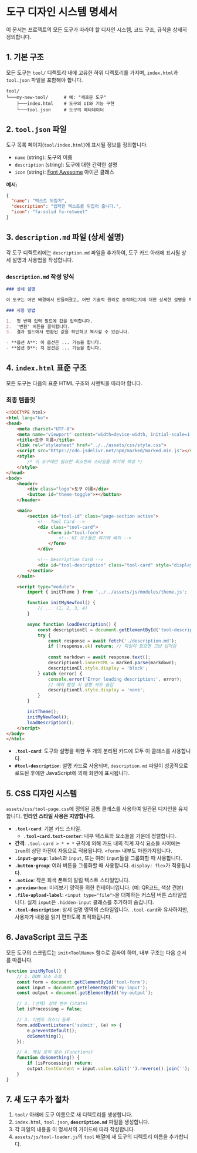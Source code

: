 # 도구 디자인 시스템 명세서

이 문서는 프로젝트의 모든 도구가 따라야 할 디자인 시스템, 코드 구조, 규칙을 상세히 정의합니다.

## 1. 기본 구조

모든 도구는 `tool/` 디렉토리 내에 고유한 하위 디렉토리를 가지며, `index.html`과 `tool.json` 파일을 포함해야 합니다.

```
tool/
└───my-new-tool/      # 예: "새로운 도구"
    ├───index.html    # 도구의 UI와 기능 구현
    └───tool.json     # 도구의 메타데이터
```

## 2. `tool.json` 파일

도구 목록 페이지(`tool/index.html`)에 표시될 정보를 정의합니다.

- `name` (string): 도구의 이름
- `description` (string): 도구에 대한 간략한 설명
- `icon` (string): [Font Awesome](https://fontawesome.com/) 아이콘 클래스

**예시:**
```json
{
  "name": "텍스트 뒤집기",
  "description": "입력한 텍스트를 뒤집어 줍니다.",
  "icon": "fa-solid fa-retweet"
}
```

## 3. `description.md` 파일 (상세 설명)

각 도구 디렉토리에는 `description.md` 파일을 추가하여, 도구 카드 아래에 표시될 상세 설명과 사용법을 작성합니다.

### `description.md` 작성 양식

```markdown
### 상세 설명

이 도구는 어떤 배경에서 만들어졌고, 어떤 기술적 원리로 동작하는지에 대한 상세한 설명을 작성합니다.

### 사용 방법

1.  첫 번째 입력 필드에 값을 입력합니다.
2.  '변환' 버튼을 클릭합니다.
3.  결과 필드에서 변환된 값을 확인하고 복사할 수 있습니다.

- **옵션 A**: 이 옵션은 ... 기능을 합니다.
- **옵션 B**: 저 옵션은 ... 기능을 합니다.
```

## 4. `index.html` 표준 구조

모든 도구는 다음의 표준 HTML 구조와 시맨틱을 따라야 합니다.

### 최종 템플릿

```html
<!DOCTYPE html>
<html lang="ko">
<head>
    <meta charset="UTF-8">
    <meta name="viewport" content="width=device-width, initial-scale=1.0">
    <title>도구 이름</title>
    <link rel="stylesheet" href="../../assets/css/style.css">
    <script src="https://cdn.jsdelivr.net/npm/marked/marked.min.js"></script>
    <style>
        /* 이 도구에만 필요한 최소한의 스타일을 여기에 작성 */
    </style>
</head>
<body>
    <header>
        <div class="logo">도구 이름</div>
        <button id="theme-toggle">☀️</button>
    </header>

    <main>
        <section id="tool-id" class="page-section active">
            <!-- Tool Card -->
            <div class="tool-card">
                <form id="tool-form">
                    <!-- UI 요소들은 여기에 배치 -->
                </form>
            </div>

            <!-- Description Card -->
            <div id="tool-description" class="tool-card" style="display: none;"></div>
        </section>
    </main>

    <script type="module">
        import { initTheme } from '../../assets/js/modules/theme.js';

        function initMyNewTool() {
            // ... (1, 2, 3, 4)
        }

        async function loadDescription() {
            const descriptionEl = document.getElementById('tool-description');
            try {
                const response = await fetch('./description.md');
                if (!response.ok) return; // 파일이 없으면 그냥 넘어감
                
                const markdown = await response.text();
                descriptionEl.innerHTML = marked.parse(markdown);
                descriptionEl.style.display = 'block';
            } catch (error) {
                console.error('Error loading description:', error);
                // 에러 발생 시 설명 카드 숨김
                descriptionEl.style.display = 'none';
            }
        }

        initTheme();
        initMyNewTool();
        loadDescription();
    </script>
</body>
</html>
```

- **`.tool-card`**: 도구와 설명을 위한 두 개의 분리된 카드에 모두 이 클래스를 사용합니다.
- **`#tool-description`**: 설명 카드로 사용되며, `description.md` 파일이 성공적으로 로드된 후에만 JavaScript에 의해 화면에 표시됩니다.

## 5. CSS 디자인 시스템

`assets/css/tool-page.css`에 정의된 공통 클래스를 사용하여 일관된 디자인을 유지합니다. **인라인 스타일 사용은 지양합니다.**

- **`.tool-card`**: 기본 카드 스타일.
    - **`.tool-card.text-center`**: 내부 텍스트와 요소들을 가운데 정렬합니다.
- **간격**: `.tool-card > * + *` 규칙에 의해 카드 내의 직계 자식 요소들 사이에는 `1rem`의 상단 마진이 자동으로 적용됩니다. `<form>` 내부도 마찬가지입니다.
- **`.input-group`**: `label`과 `input`, 또는 여러 `input`들을 그룹화할 때 사용합니다.
- **`.button-group`**: 여러 버튼을 그룹화할 때 사용합니다. `display: flex`가 적용됩니다.
- **`.notice`**: 작은 회색 폰트의 알림 텍스트 스타일입니다.
- **`.preview-box`**: 미리보기 영역을 위한 컨테이너입니다. (예: QR코드, 색상 견본)
- **`.file-upload-label`**: `<input type="file">`을 대체하는 커스텀 버튼 스타일입니다. 실제 `input`은 `.hidden-input` 클래스를 추가하여 숨깁니다.
- **`.tool-description`**: 상세 설명 영역의 스타일입니다. `.tool-card`와 유사하지만, 사용자가 내용을 읽기 편하도록 최적화됩니다.

## 6. JavaScript 코드 구조

모든 도구의 스크립트는 `init<ToolName>` 함수로 감싸야 하며, 내부 구조는 다음 순서를 따릅니다.

```javascript
function initMyTool() {
    // 1. DOM 요소 조회
    const form = document.getElementById('tool-form');
    const input = document.getElementById('my-input');
    const output = document.getElementById('my-output');

    // 2. (선택) 상태 변수 (State)
    let isProcessing = false;

    // 3. 이벤트 리스너 등록
    form.addEventListener('submit', (e) => {
        e.preventDefault();
        doSomething();
    });

    // 4. 핵심 로직 함수 (Functions)
    function doSomething() {
        if (isProcessing) return;
        output.textContent = input.value.split('').reverse().join('');
    }
}
```

## 7. 새 도구 추가 절차

1.  `tool/` 아래에 도구 이름으로 새 디렉토리를 생성합니다.
2.  `index.html`, `tool.json`, **`description.md`** 파일을 생성합니다.
3.  각 파일의 내용을 이 명세서의 가이드에 따라 작성합니다.
4.  `assets/js/tool-loader.js`의 `tool` 배열에 새 도구의 디렉토리 이름을 추가합니다.
